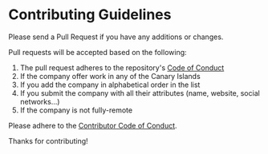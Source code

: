 # Contributing Guidelines

Please send a Pull Request if you have any additions or changes.

Pull requests will be accepted based on the following:

1. The pull request adheres to the repository's [Code of Conduct](/CODE_OF_CONDUCT.md)
1. If the company offer work in any of the Canary Islands
1. If you add the company in alphabetical order in the list
1. If you submit the company with all their attributes (name, website, social networks...)
1. If the company is not fully-remote

Please adhere to the [Contributor Code of Conduct](/CODE_OF_CONDUCT.md).

Thanks for contributing!

